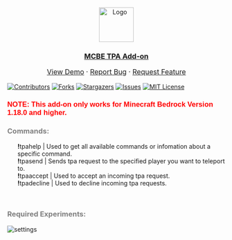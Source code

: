<!--
This README.md template was NOT orginally created by me(ReallyFatYoshi)! This is a fork of:
https://github.com/othneildrew/Best-README-Template
-->

<!-- PROJECT LOGO -->
<br />
<p align="center">
  <a href="https://github.com/ReallyFatYoshi/MCBE-TPA-Addon">
    <img src="images/logo.png" alt="Logo" width="80" height="80">
  </a>
  <h3 align="center"><u>MCBE TPA Add-on</u></h3>

  <p align="center" style="font-size:16px;">
    <a href="https://github.com/ReallyFatYoshi/MCBE-TPA-Addon">View Demo</a>
    ·
    <a href="https://github.com/ReallyFatYoshi/MCBE-TPA-Addon/issues">Report Bug</a>
    ·
    <a href="https://github.com/ReallyFatYoshi/MCBE-TPA-Addon/issues">Request Feature</a>
  </p>
</p>

[![Contributors][contributors-shield]][contributors-url]
[![Forks][forks-shield]][forks-url]
[![Stargazers][stars-shield]][stars-url]
[![Issues][issues-shield]][issues-url]
[![MIT License][license-shield]][license-url]

<link rel="preconnect" href="https://fonts.googleapis.com">
<link rel="preconnect" href="https://fonts.gstatic.com" crossorigin>
<link href="https://fonts.googleapis.com/css2?family=Anton&family=Shippori+Antique&display=swap" rel="stylesheet">

<h3 style="color:red;font-family: 'Anton', sans-serif; font-family: 'Shippori Antique', sans-serif;"><strong>NOTE: </strong>This add-on only works for Minecraft Bedrock Version 1.18.0 and higher.</h3>
<h3 style="font-weight:bold;color:gray;">Commands:</h3>
<ul style="list-style-type:none;">
    <li>
        <strong>!</strong>tpahelp | Used to get all available commands or infomation about a specific command.
    </li>
    <li>
        <strong>!</strong>tpasend | Sends tpa request to the specified player you want to teleport to.
    </li>
    <li>
        <strong>!</strong>tpaaccept | Used to accept an incoming tpa request.
    </li>
    <li>
        <strong>!</strong>tpadecline | Used to decline incoming tpa requests.
    </li>
</ul>
<br />

<h3 style="font-weight:bold;color:gray;">Required Experiments:</h3>

![settings]

[settings]:https://cdn.discordapp.com/attachments/918191255580721162/921578502673805362/unknown.png


<!--Icons-->
[contributors-shield]: https://img.shields.io/github/contributors/ReallyFatYoshi/MCBE-TPA-Addon.svg?style=for-the-badge
[contributors-url]: https://github.com/ReallyFatYoshi/MCBE-TPA-Addon/graphs/contributors
[forks-shield]: https://img.shields.io/github/forks/ReallyFatYoshi/MCBE-TPA-Addon.svg?style=for-the-badge
[forks-url]: https://github.com/ReallyFatYoshi/MCBE-TPA-Addon/network/members
[stars-shield]: https://img.shields.io/github/stars/ReallyFatYoshi/MCBE-TPA-Addon.svg?style=for-the-badge
[stars-url]: https://github.com/ReallyFatYoshi/MCBE-TPA-Addon/stargazers
[issues-shield]: https://img.shields.io/github/issues/ReallyFatYoshi/MCBE-TPA-Addon.svg?style=for-the-badge
[issues-url]: https://github.com/ReallyFatYoshi/MCBE-TPA-Addon/issues
[license-shield]: https://img.shields.io/github/license/ReallyFatYoshi/MCBE-TPA-Addon.svg?style=for-the-badge
[license-url]: https://github.com/ReallyFatYoshi/MCBE-TPA-Addon/blob/main/LICENSE

